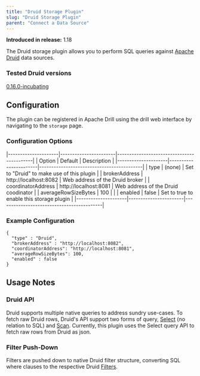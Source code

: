 ```yaml
---
title: "Druid Storage Plugin"
slug: "Druid Storage Plugin"
parent: "Connect a Data Source"
---
```


**Introduced in release:** 1.18

The Druid storage plugin allows you to perform SQL queries against [Apache Druid](https://Druid.apache.org/) data sources.

### Tested Druid versions

[0.16.0-incubating](https://github.com/apache/incubator-Druid/releases/tag/Druid-0.16.0-incubating)

## Configuration

The plugin can be registered in Apache Drill using the drill web interface by navigating to the ```storage``` page.  

### Configuration Options

|---------------------|-----------------------|-------------------------------------------|
| Option              | Default               | Description                               |
|---------------------|-----------------------|-------------------------------------------|
| type                | (none)                | Set to "Druid" to make use of this plugin |
| brokerAddress       | http://localhost:8082 | Web address of the Druid broker           |
| coordinatorAddress  | http://localhost:8081 | Web address of the Druid coodinator       |
| averageRowSizeBytes | 100                   |                                           |
| enabled             | false                 | Set to true to enable this storage plugin |
|---------------------|-----------------------|-------------------------------------------|

### Example Configuration

    {
      "type" : "Druid",
      "brokerAddress" : "http://localhost:8082",
      "coordinatorAddress": "http://localhost:8081",
      "averageRowSizeBytes": 100,
      "enabled" : false
    }

## Usage Notes

### Druid API

Druid supports multiple native queries to address sundry use-cases.  To fetch raw Druid rows, Druid's API support two forms of query, [Select](https://Druid.apache.org/docs/latest/querying/select-query.html) (no relation to SQL) and [Scan](https://Druid.apache.org/docs/latest/querying/scan-query.html).  Currently, this plugin uses the Select query API to fetch raw rows from Druid as json.

### Filter Push-Down

Filters are pushed down to native Druid filter structure, converting SQL where clauses to the respective Druid [Filters](https://Druid.apache.org/docs/latest/querying/filters.html).

